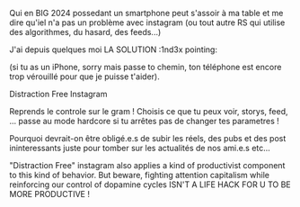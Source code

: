Qui en BIG 2024 possedant un smartphone peut s'assoir à ma table et me dire qu'iel n'a pas un problème avec instagram (ou tout autre RS qui utilise des algorithmes, du hasard, des feeds...)


J'ai depuis quelques moi LA SOLUTION :1nd3x pointing:

(si tu as un iPhone, sorry mais passe to chemin, ton téléphone est encore trop vérouillé pour que je puisse t'aider).

Distraction Free Instagram

Reprends le controle sur le gram ! Choisis ce que tu peux voir, storys, feed, ... passe au mode hardcore si tu arrêtes pas de changer tes parametres !

Pourquoi devrait-on être obligé.e.s de subir les réels, des pubs et des post ininteressants juste pour tomber sur les actualités de nos ami.e.s etc...


"Distraction Free" instagram also applies a kind of productivist component to this kind of behavior. But beware, fighting attention capitalism while reinforcing our control of dopamine cycles ISN'T A LIFE HACK FOR U TO BE MORE PRODUCTIVE !
